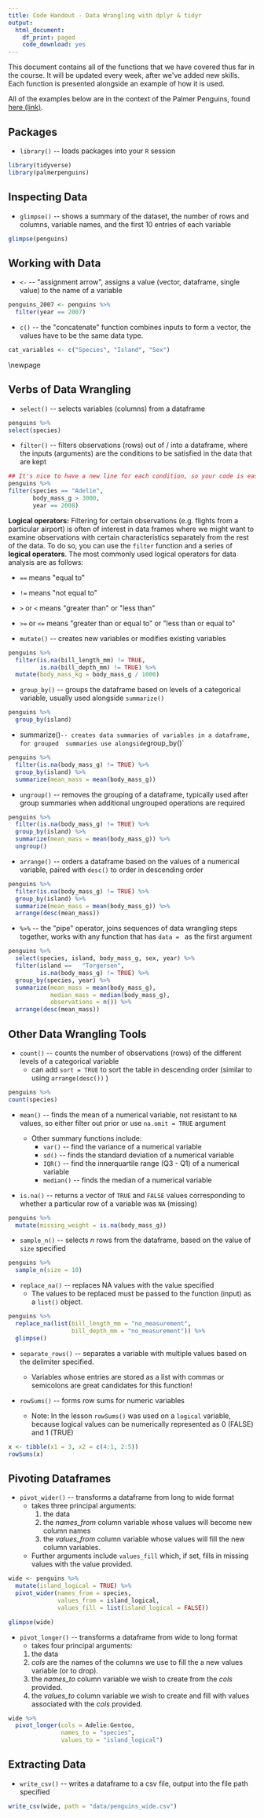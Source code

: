 ```yaml
---
title: Code Handout - Data Wrangling with dplyr & tidyr
output:
  html_document:
    df_print: paged
    code_download: yes
---
```




This document contains all of the functions that we have covered thus far in the
course. It will be updated every week, after we've added new skills. Each
function is presented alongside an example of how it is used.

All of the examples below are in the context of the Palmer Penguins, found
[here (link)](https://allisonhorst.github.io/palmerpenguins/index.html).

## Packages

- `library()` -- loads packages into your `R` session


```r
library(tidyverse)
library(palmerpenguins)
```

## Inspecting Data

- `glimpse()` -- shows a summary of the dataset, the number of rows and columns,
  variable names, and the first 10 entries of each variable


```r
glimpse(penguins)
```

## Working with Data

- `<-` -- "assignment arrow", assigns a value (vector, dataframe, single value)
  to the name of a variable


```r
penguins_2007 <- penguins %>% 
  filter(year == 2007)
```

- `c()` -- the "concatenate" function combines inputs to form a vector, the
  values have to be the same data type.


```r
cat_variables <- c("Species", "Island", "Sex")
```

\\newpage

## Verbs of Data Wrangling

- `select()` -- selects variables (columns) from a dataframe


```r
penguins %>% 
select(species)
```

- `filter()` -- filters observations (rows) out of / into a dataframe, where
  the inputs (arguments) are the conditions to be satisfied in the data that are
  kept


```r
## It's nice to have a new line for each condition, so your code is easier to read!
penguins %>% 
filter(species == "Adelie",
       body_mass_g > 3000,
       year == 2008)
```

**Logical operators:** Filtering for certain observations (e.g. flights from a
particular airport) is often of interest in data frames where we might want to
examine observations with certain characteristics separately from the rest of
the data. To do so, you can use the `filter` function and a series of **logical
operators**. The most commonly used logical operators for data analysis are as
follows:

- `==` means "equal to"

- `!=` means "not equal to"

- `>` or `<` means "greater than" or "less than"

- `>=` or `<=` means "greater than or equal to" or "less than or equal to"

- `mutate()` -- creates new variables or modifies existing variables


```r
penguins %>% 
  filter(is.na(bill_length_mm) != TRUE, 
         is.na(bill_depth_mm) != TRUE) %>% 
  mutate(body_mass_kg = body_mass_g / 1000)
```

- `group_by()` -- groups the dataframe based on levels of a categorical variable,
  usually used alongside `summarize()`


```r
penguins %>% 
  group_by(island)
```

- summarize()`-- creates data summaries of variables in a dataframe, for grouped  summaries use alongside`group\_by()\`


```r
penguins %>% 
  filter(is.na(body_mass_g) != TRUE) %>% 
  group_by(island) %>% 
  summarize(mean_mass = mean(body_mass_g))  
```

- `ungroup()` -- removes the grouping of a dataframe, typically used after group
  summaries when additional ungrouped operations are required


```r
penguins %>% 
  filter(is.na(body_mass_g) != TRUE) %>% 
  group_by(island) %>% 
  summarize(mean_mass = mean(body_mass_g)) %>% 
  ungroup() 
```

- `arrange()` -- orders a dataframe based on the values of a numerical variable,
  paired with `desc()` to order in descending order


```r
penguins %>% 
  filter(is.na(body_mass_g) != TRUE) %>% 
  group_by(island) %>% 
  summarize(mean_mass = mean(body_mass_g)) %>% 
  arrange(desc(mean_mass))
```

- `%>%` -- the "pipe" operator, joins sequences of data wrangling steps together,
  works with any function that has `data = ` as the first argument


```r
penguins %>%
  select(species, island, body_mass_g, sex, year) %>% 
  filter(island ==   "Torgersen", 
         is.na(body_mass_g) != TRUE) %>% 
  group_by(species, year) %>% 
  summarize(mean_mass = mean(body_mass_g),
            median_mass = median(body_mass_g),
            observations = n()) %>% 
  arrange(desc(mean_mass))
```

## Other Data Wrangling Tools

- `count()` -- counts the number of observations (rows) of the different levels
  of a categorical variable
  - can add `sort = TRUE` to sort the table in descending order (similar to
    using `arrange(desc())` )


```r
penguins %>% 
count(species)
```

- `mean()` -- finds the mean of a numerical variable, not resistant to `NA` values,
  so either filter out prior or use `na.omit = TRUE` argument
  
  - Other summary functions include:
    - `var()` -- find the variance of a numerical variable
    - `sd()` -- finds the standard deviation of a numerical variable
    - `IQR()` -- find the innerquartile range (Q3 - Q1) of a numerical variable
    - `median()` -- finds the median of a numerical variable

- `is.na()` -- returns a vector of `TRUE` and `FALSE` values corresponding to
  whether a particular row of a variable was `NA` (missing)


```r
penguins %>% 
  mutate(missing_weight = is.na(body_mass_g))
```

- `sample_n()` -- selects $n$ rows from the dataframe, based on the value of
  `size` specified


```r
penguins %>% 
  sample_n(size = 10)
```

- `replace_na()` -- replaces NA values with the value specified
  - The values to be replaced must be passed to the function (input) as a
    `list()` object.


```r
penguins %>% 
  replace_na(list(bill_length_mm = "no_measurement", 
                  bill_depth_mm = "no_measurement")) %>% 
  glimpse()
```

- `separate_rows()` -- separates a variable with multiple values based on the
  delimiter specified.
  
  - Variables whose entries are stored as a list with commas or semicolons are
    great candidates for this function!

- `rowSums()` -- forms row sums for numeric variables
  
  - Note: In the lesson `rowSums()` was used on a `logical` variable, because
    logical values can be numerically represented as 0 (FALSE) and 1 (TRUE)


```r
x <- tibble(x1 = 3, x2 = c(4:1, 2:5))
rowSums(x)
```

## Pivoting Dataframes

- `pivot_wider()` -- transforms a dataframe from long to wide format
  - takes three principal arguments:
    1. the data
    2. the *names\_from* column variable whose values will become new column names
    3. the *values\_from* column variable whose values will fill the new column
      variables.
  - Further arguments include `values_fill` which, if set, fills in missing
    values with the value provided.


```r
wide <- penguins %>% 
  mutate(island_logical = TRUE) %>% 
  pivot_wider(names_from = species, 
              values_from = island_logical, 
              values_fill = list(island_logical = FALSE))

glimpse(wide)
```

- `pivot_longer()` -- transforms a dataframe from wide to long format
  - takes four principal arguments:
  1. the data
  2. *cols* are the names of the columns we use to fill the a new values variable
    (or to drop).
  3. the *names\_to* column variable we wish to create from the *cols* provided.
  4. the *values\_to* column variable we wish to create and fill with values
    associated with the *cols* provided.


```r
wide %>% 
  pivot_longer(cols = Adelie:Gentoo, 
               names_to = "species", 
               values_to = "island_logical")
```

## Extracting Data

- `write_csv()` -- writes a dataframe to a csv file, output into the file path
  specified


```r
write_csv(wide, path = "data/penguins_wide.csv")
```


